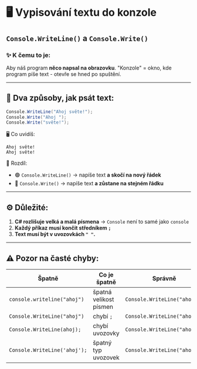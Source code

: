# 🖥️ Vypisování textu do konzole

## `Console.WriteLine()` a `Console.Write()`

### ✨ K čemu to je:

Aby náš program **něco napsal na obrazovku**.
"Konzole" = okno, kde program píše text - otevře se hned po spuštění.

---

## 💬 Dva způsoby, jak psát text:

```csharp
Console.WriteLine("Ahoj světe!");
Console.Write("Ahoj ");
Console.Write("světe!");
```

🖥️ Co uvidíš:

```
Ahoj světe!
Ahoj světe!
```

🧩 Rozdíl:

* 🟢 `Console.WriteLine()` → napíše text **a skočí na nový řádek**
* 🔵 `Console.Write()` → napíše text **a zůstane na stejném řádku**

---

## ⚙️ Důležité:

1. **C# rozlišuje velká a malá písmena**
   → `Console` není to samé jako `console`
2. **Každý příkaz musí končit středníkem `;`**
3. **Text musí být v uvozovkách `" "`.**

---

## ⚠️ Pozor na časté chyby:

| Špatně                       | Co je špatně           | Správně                      |
| ---------------------------- | ---------------------- | ---------------------------- |
| `console.writeline("ahoj")`  | špatná velikost písmen | `Console.WriteLine("ahoj");` |
| `Console.WriteLine("ahoj")`  | chybí `;`              | `Console.WriteLine("ahoj");` |
| `Console.WriteLine(ahoj);`   | chybí uvozovky         | `Console.WriteLine("ahoj");` |
| `Console.WriteLine('ahoj');` | špatný typ uvozovek    | `Console.WriteLine("ahoj");` |
